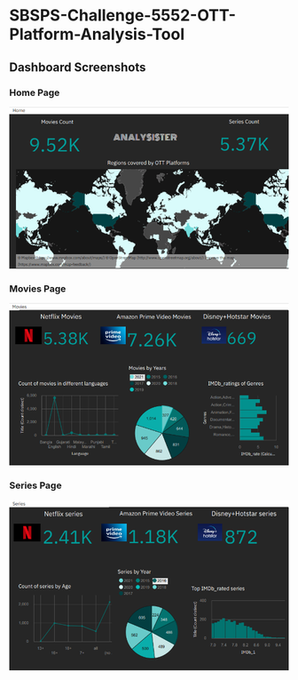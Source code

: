 # SBSPS-Challenge-5552-OTT-Platform-Analysis-Tool
## Dashboard Screenshots 
### Home Page
![Alt text](Screenshots/home.png?raw=true "Home")
### Movies Page
![Alt text](Screenshots/Movies.png?raw=true "Movies Analysis")
### Series Page
![Alt text](Screenshots/series.png?raw=true "Series Analysis")
